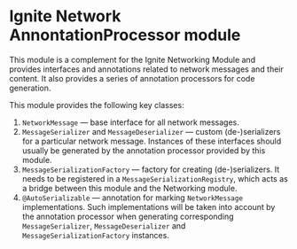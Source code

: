 # Ignite Network AnnontationProcessor module

This module is a complement for the Ignite Networking Module and provides interfaces and annotations related to network
messages and their content. It also provides a series of annotation processors for code generation.

This module provides the following key classes:

1. `NetworkMessage` — base interface for all network messages.
2. `MessageSerializer` and `MessageDeserializer` — custom (de-)serializers for a particular network message. 
   Instances of these interfaces should usually be generated by the annotation processor provided by this module.
3. `MessageSerializationFactory` — factory for creating (de-)serializers. It needs to be registered in a 
   `MessageSerializationRegistry`, which acts as a bridge between this module and the Networking module.
4. `@AutoSerializable` — annotation for marking `NetworkMessage` implementations. Such implementations will be taken
   into account by the annotation processor when generating corresponding `MessageSerializer`, `MessageDeserializer`
   and `MessageSerializationFactory` instances.
